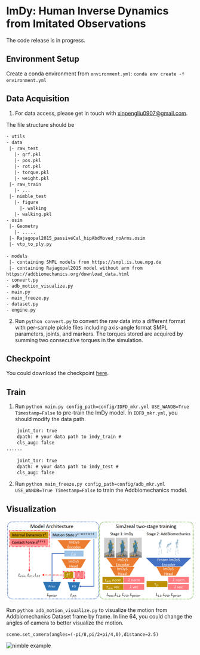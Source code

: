 # ImDy: Human Inverse Dynamics from Imitated Observations

The code release is in progress.

## Environment Setup

Create a conda environment from `environment.yml`: `conda env create -f environment.yml`

## Data Acquisition

1. For data access, please get in touch with xinpengliu0907@gmail.com. 

The file structure should be 

```
- utils
- data
 |- raw_test
   |- grf.pkl
   |- pos.pkl
   |- rot.pkl
   |- torque.pkl
   |- weight.pkl
 |- raw_train
   |- ...
 |- nimble_test
   |- figure
     |- walking
   |- walking.pkl
- osim
 |- Geometry
   |- .....
 |- Rajagopal2015_passiveCal_hipAbdMoved_noArms.osim
 |- vtp_to_ply.py

- models
 |- containing SMPL models from https://smpl.is.tue.mpg.de
 |- containing Rajagopal2015 model without arm from https://addbiomechanics.org/download_data.html
- convert.py
- adb_motion_visualize.py
- main.py
- main_freeze.py
- dataset.py
- engine.py
```

2. Run ``python convert.py`` to convert the raw data into a different format with per-sample pickle files including axis-angle format SMPL parameters, joints, and markers. 
The torques stored are acquired by summing two consecutive torques in the simulation. 


## Checkpoint

You could download the checkpoint [here](https://drive.google.com/drive/folders/1kDr_UpdpE19efO99sp-oCInreX7o1CqY?usp=sharing). 


## Train

1. Run ``python main.py config_path=config/IDFD_mkr.yml USE_WANDB=True Timestamp=False`` to pre-train the ImDy model. In ``IDFD_mkr.yml``, you should modify the data path.
```
    joint_tor: true
    dpath: # your data path to imdy_train #
    cls_aug: false
......

    joint_tor: true
    dpath: # your data path to imdy_test #
    cls_aug: false
```

2. Run ``python main_freeze.py config_path=config/adb_mkr.yml USE_WANDB=True Timestamp=False`` to train the Addbiomechanics model. 

## Visualization
![imdys](./static/images/imdys.PNG)

Run ``python adb_motion_visualize.py`` to visualize the motion from Addbiomechanics Dataset frame by frame.
In line 64, you could change the angles of camera to better visualize the motion.
```
scene.set_camera(angles=(-pi/8,pi/2+pi/4,0),distance=2.5) 
```
![nimble example](./data/nimble_test/figure/walking/walking.gif)



